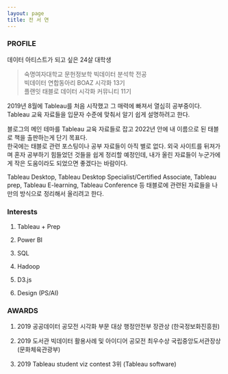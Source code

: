 ```yaml
---
layout: page
title: 전 서 연 
---      
```

### PROFILE

데이터 아티스트가 되고 싶은 24살 대학생    
     
>숙명여자대학교 문헌정보학 빅데이터 분석학 전공        
>빅데이터 연합동아리 BOAZ 시각화 13기       
>플랜잇 태블로 데이터 시각화 커뮤니티 11기     


2019년 8월에 Tableau를 처음 시작했고 그 매력에 빠져서 열심히 공부중이다.       
Tableau 교육 자료들을 입문자 수준에 맞춰서 알기 쉽게 설명하려고 한다.     
    
블로그의 메인 테마를 Tableau 교육 자료들로 잡고 2022년 안에 내 이름으로 된 태블로 책을 출판하는게 단기 목표다.     
한국에는 태블로 관련 포스팅이나 공부 자료들이 아직 별로 없다. 외국 사이트를 뒤져가며 혼자 공부하기 힘들었던 것들을 쉽게 정리할 예정인데, 내가 올린 자료들이 누군가에게 작은 도움이라도 되었으면 좋겠다는 바람이다.     

Tableau Desktop, Tableau Desktop Specialist/Certified Associate, Tableau prep, Tableau E-learning, Tableau Conference 등 태블로에 관련된 자료들을 나만의 방식으로 정리해서 올리려고 한다. 




### Interests

1. Tableau + Prep

2. Power BI

3. SQL

4. Hadoop

5. D3.js

6. Design (PS/AI)




### AWARDS

1. 2019 공공데이터 공모전 시각화 부문 대상 행정안전부 장관상 (한국정보화진흥원)

2. 2019 도서관 빅데이터 활용사례 및 아이디어 공모전 최우수상 국립중앙도서관장상 (문화체육관광부)

3. 2019 Tableau student viz contest 3위 (Tableau software)

